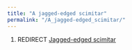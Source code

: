 ```yaml
---
title: "A jagged-edged scimitar"
permalink: "/A_jagged-edged_scimitar/"
---
```


1.  REDIRECT [Jagged-edged scimitar](Jagged-edged_scimitar "wikilink")